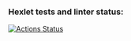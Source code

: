 ### Hexlet tests and linter status:
[![Actions Status](https://github.com/Loresina/frontend-bootcamp-project-12/workflows/hexlet-check/badge.svg)](https://github.com/Loresina/frontend-bootcamp-project-12/actions)

